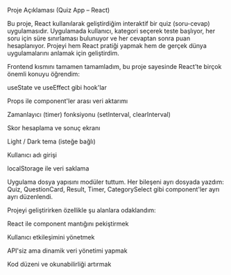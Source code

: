 Proje Açıklaması (Quiz App – React) 

Bu proje, React kullanılarak geliştirdiğim interaktif bir quiz (soru-cevap) uygulamasıdır. Uygulamada kullanıcı, kategori seçerek teste başlıyor, her soru için süre sınırlaması bulunuyor ve her cevaptan sonra puan hesaplanıyor. Projeyi hem React pratiği yapmak hem de gerçek dünya uygulamalarını anlamak için geliştirdim.

Frontend kısmını tamamen tamamladım, bu proje sayesinde React’te birçok önemli konuyu öğrendim:

useState ve useEffect gibi hook'lar

Props ile component'ler arası veri aktarımı

Zamanlayıcı (timer) fonksiyonu (setInterval, clearInterval)

Skor hesaplama ve sonuç ekranı

Light / Dark tema (isteğe bağlı)

Kullanıcı adı girişi

localStorage ile veri saklama

Uygulama dosya yapısını modüler tuttum. Her bileşeni ayrı dosyada yazdım:
Quiz, QuestionCard, Result, Timer, CategorySelect gibi component'ler ayrı ayrı düzenlendi.

Projeyi geliştirirken özellikle şu alanlara odaklandım:

React ile component mantığını pekiştirmek

Kullanıcı etkileşimini yönetmek

API'siz ama dinamik veri yönetimi yapmak

Kod düzeni ve okunabilirliği artırmak










